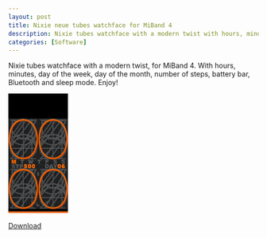 ```yaml
---
layout: post
title: Nixie neue tubes watchface for MiBand 4
description: Nixie tubes watchface with a modern twist with hours, minutes, day of the week, day of the month, number of steps, battery bar, Bluetooth and sleep mode.
categories: [Software]
---
```


Nixie tubes watchface with a modern twist, for MiBand 4. With hours, minutes, day of the week, day of the month, number of steps, battery bar, Bluetooth and sleep mode. Enjoy!

![Nixie Neue for MiBand 4](/public/download/nixie-neue.gif)

[Download](/public/download/nixie-neue.bin)
